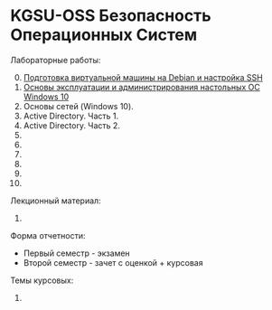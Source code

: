 # KGSU-OSS Безопасность Операционных Систем

Лабораторные работы:

0) [Подготовка виртуальной машины на Debian и настройка SSH](Labs/Lab-0/Lab-0.md)
1) [Основы эксплуатации и администрирования настольных ОС Windows 10](Labs/Lab-1/Lab-1.md)
2) Основы сетей (Windows 10).
3) Active Directory. Часть 1.
4) Active Directory. Часть 2.
5) 
6) 
7) 
8) 
9) 
10) 

Лекционный материал:

1) 

Форма отчетности:
- Первый семестр - экзамен
- Второй семестр - зачет с оценкой + курсовая 

Темы курсовых:

1) 
